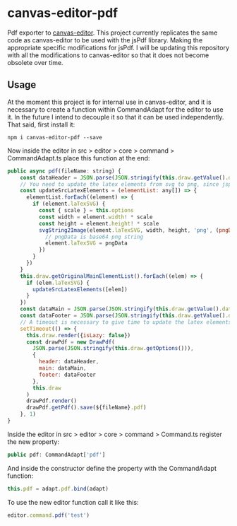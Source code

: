 # canvas-editor-pdf

Pdf exporter to [canvas-editor](https://github.com/Hufe921/canvas-editor).
This project currently replicates the same code as canvas-editor to be used with the jsPdf library. Making the appropriate specific modifications for jsPdf. I will be updating this repository with all the modifications to canvas-editor so that it does not become obsolete over time.

## Usage
At the moment this project is for internal use in canvas-editor, and it is necessary to create a function within CommandAdapt for the editor to use it. In the future I intend to decouple it so that it can be used independently. That said, first install it:

```
npm i canvas-editor-pdf --save
```

Now inside the editor in src > editor > core > command > CommandAdapt.ts place this function at the end:

```javascript
public async pdf(fileName: string) {
    const dataHeader = JSON.parse(JSON.stringify(this.draw.getValue().data.header))
    // You need to update the latex elements from svg to png, since jspdf does not support the svg format
    const updateSrcLatexElements = (elementList: any[]) => {
      elementList.forEach((element) => {
        if (element.laTexSVG) {
          const { scale } = this.options
          const width = element.width! * scale
          const height = element.height! * scale
          svgString2Image(element.laTexSVG, width, height, 'png', (pngData: any) => {
            // pngData is base64 png string
            element.laTexSVG = pngData
          })
        }
      })
    }
    this.draw.getOriginalMainElementList().forEach((elem) => {
      if (elem.laTexSVG) {
        updateSrcLatexElements([elem])
      }
    })
    const dataMain = JSON.parse(JSON.stringify(this.draw.getValue().data.main))
    const dataFooter = JSON.parse(JSON.stringify(this.draw.getValue().data.footer))
    // A timeout is necessary to give time to update the latex elements (in some situations with a lot of data and many laex elements it may be necessary to increase the timeout)
    setTimeout(() => {
      this.draw.render({isLazy: false})
      const drawPdf = new DrawPdf(
        JSON.parse(JSON.stringify(this.draw.getOptions())),
        {
          header: dataHeader,
          main: dataMain,
          footer: dataFooter
        },
        this.draw
      )
      drawPdf.render()
      drawPdf.getPdf().save(${fileName}.pdf)
    }, 1)
}
```

Inside the editor in src > editor > core > command > Command.ts register the new property:

```javascript
public pdf: CommandAdapt['pdf']
```

And inside the constructor define the property with the CommandAdapt function:

```javascript
this.pdf = adapt.pdf.bind(adapt)
```

To use the new editor function call it like this:

```javascript
editor.command.pdf('test')
```